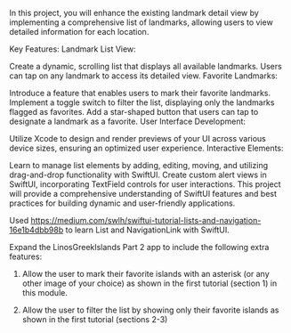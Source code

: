 In this project, you will enhance the existing landmark detail view by implementing a comprehensive list of landmarks, allowing users to view detailed information for each location.

Key Features:
Landmark List View:

Create a dynamic, scrolling list that displays all available landmarks. Users can tap on any landmark to access its detailed view.
Favorite Landmarks:

Introduce a feature that enables users to mark their favorite landmarks.
Implement a toggle switch to filter the list, displaying only the landmarks flagged as favorites.
Add a star-shaped button that users can tap to designate a landmark as a favorite.
User Interface Development:

Utilize Xcode to design and render previews of your UI across various device sizes, ensuring an optimized user experience.
Interactive Elements:

Learn to manage list elements by adding, editing, moving, and utilizing drag-and-drop functionality with SwiftUI.
Create custom alert views in SwiftUI, incorporating TextField controls for user interactions.
This project will provide a comprehensive understanding of SwiftUI features and best practices for building dynamic and user-friendly applications. 


Used https://medium.com/swlh/swiftui-tutorial-lists-and-navigation-16e1b4dbb98b to learn List and NavigationLink with SwiftUI.

Expand the LinosGreekIslands Part 2 app to include the following extra features:

1) Allow the user to mark their favorite islands with an asterisk (or any other image of your choice) as shown in the first tutorial (section 1) in this module.

2) Allow the user to filter the list by showing only their favorite islands as shown in the first tutorial (sections 2-3)
